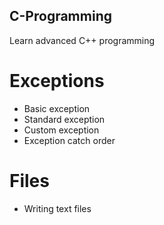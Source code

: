 ## C-Programming
Learn advanced C++ programming

# Exceptions
 - Basic exception
 - Standard exception
 - Custom exception
 - Exception catch order
 
 # Files
 - Writing text files
